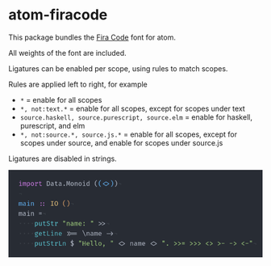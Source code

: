 # atom-firacode

This package bundles the [Fira Code](https://github.com/tonsky/FiraCode) font for atom.

All weights of the font are included.

Ligatures can be enabled per scope, using rules to match scopes.

Rules are applied left to right, for example
- `*` = enable for all scopes
- `*, not:text.*` = enable for all scopes, except for scopes under text
- `source.haskell, source.purescript, source.elm` = enable for haskell, purescript, and elm
- `*, not:source.*, source.js.*` = enable for all scopes, except for scopes under source, and enable for scopes under source.js

Ligatures are disabled in strings.

![screenshot-editor](https://raw.githubusercontent.com/adilparvez/atom-firacode/master/screenshot-editor.png)
